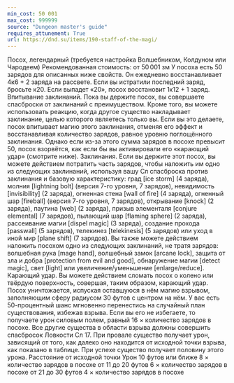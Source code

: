 ```yaml
---
min_cost: 50 001
max_cost: 999999
source: "Dungeon master's guide"
requires_attunement: True
url: https://dnd.su/items/190-staff-of-the-magi/
---
```


Посох, легендарный (требуется настройка Волшебником, Колдуном или Чародеем)
Рекомендованная стоимость: от 50 001 зм
У посоха есть 50 зарядов для описанных ниже свойств. Он ежедневно восстанавливает 4к6 + 2 заряда на рассвете. Если вы истратили последний заряд, бросьте к20. Если выпадет «20», посох восстановит 1к12 + 1 заряд.
Впитывание заклинаний. Пока вы держите посох, вы совершаете спасброски от заклинаний с преимуществом. Кроме того, вы можете использовать реакцию, когда другое существо накладывает заклинание, целью которого являетесь только вы. Если вы это делаете, посох впитывает магию этого заклинания, отменяя его эффект и восстанавливая количество зарядов, равное уровню поглощённого заклинания. Однако если из-за этого сумма зарядов в посохе превысит 50, посох взорвётся, как если бы вы активировали его «карающий удар» (смотрите ниже).
Заклинания. Если вы держите этот посох, вы можете действием потратить часть зарядов, чтобы наложить им одно из следующих заклинаний, используя вашу Сл спасброска против заклинания и базовую характеристику: град [ice storm] (4 заряда), молния [lightning bolt] (версия 7-го уровня, 7 зарядов), невидимость [invisibility] (2 заряда), огненная стена [wall of fire] (4 заряда), огненный шар [fireball] (версия 7-го уровня, 7 зарядов), открывание [knock] (2 заряда), паутина [web] (2 заряда), призыв элементаля [conjure elemental] (7 зарядов), пылающий шар [flaming sphere] (2 заряда), рассеивание магии [dispel magic] (3 заряда), создание прохода [passwall] (5 зарядов), телекинез [telekinesis] (5 зарядов) или уход в иной мир [plane shift] (7 зарядов).
Вы также можете действием наложить посохом одно из следующих заклинаний, не тратя зарядов: волшебная рука [mage hand], волшебный замок [arcane lock], защита от зла и добра [protection from evil and good], обнаружение магии [detect magic], свет [light] или увеличение/уменьшение [enlarge/reduce].
Карающий удар. Вы можете действием сломать посох о колено или твёрдую поверхность, совершая, таким образом, карающий удар. Посох уничтожается, испуская оставшуюся в нём магию взрывом, заполняющим сферу радиусом 30 футов с центром на нём.
У вас есть 50-процентный шанс мгновенно перенестись на случайный план существования, избежав взрыва. Если вы его не избегаете, то получаете урон силовым полем, равный 16 × количество зарядов в посохе. Все другие существа в области взрыва должны совершить спасбросок Ловкости Сл 17. При провале существо получает урон, зависящий от того, как далеко оно находится от исходной точки взрыва, как показано в таблице. При успехе существо получает половину этого урона.
Расстояние от исходной точки
Урон
10 футов или ближе
8 × количество зарядов в посохе
от 11 до 20 футов
6 × количество зарядов в посохе
от 21 до 30 футов
4 × количество зарядов в посохе